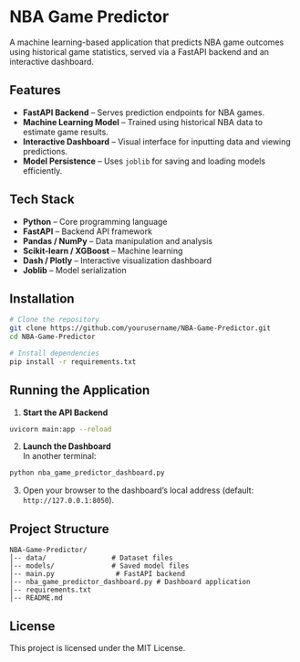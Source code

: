 # NBA Game Predictor

A machine learning-based application that predicts NBA game outcomes using historical game statistics, served via a FastAPI backend and an interactive dashboard.

## Features
- **FastAPI Backend** – Serves prediction endpoints for NBA games.
- **Machine Learning Model** – Trained using historical NBA data to estimate game results.
- **Interactive Dashboard** – Visual interface for inputting data and viewing predictions.
- **Model Persistence** – Uses `joblib` for saving and loading models efficiently.

## Tech Stack
- **Python** – Core programming language  
- **FastAPI** – Backend API framework  
- **Pandas / NumPy** – Data manipulation and analysis  
- **Scikit-learn / XGBoost** – Machine learning  
- **Dash / Plotly** – Interactive visualization dashboard  
- **Joblib** – Model serialization  

## Installation
```bash
# Clone the repository
git clone https://github.com/yourusername/NBA-Game-Predictor.git
cd NBA-Game-Predictor

# Install dependencies
pip install -r requirements.txt
```

## Running the Application
1. **Start the API Backend**  
```bash
uvicorn main:app --reload
```

2. **Launch the Dashboard**  
In another terminal:
```bash
python nba_game_predictor_dashboard.py
```

3. Open your browser to the dashboard’s local address (default: `http://127.0.0.1:8050`).

## Project Structure
```
NBA-Game-Predictor/
│-- data/                # Dataset files
│-- models/              # Saved model files
│-- main.py               # FastAPI backend
│-- nba_game_predictor_dashboard.py # Dashboard application
│-- requirements.txt
│-- README.md
```

## License
This project is licensed under the MIT License.
